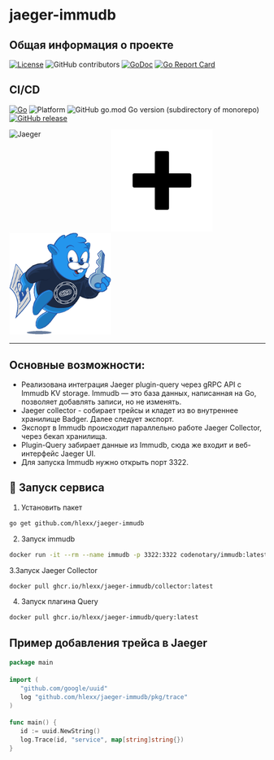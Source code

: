# jaeger-immudb

## Общая информация о проекте
[![License](http://img.shields.io/badge/Licence-MIT-blue.svg)](LICENSE)
![GitHub contributors](https://img.shields.io/github/contributors/hlexx/jaeger-immudb)
[![GoDoc](https://godoc.org/github.com//hlexx/jaeger-immudb?status.svg)](https://godoc.org/github.com/hlexx/jaeger-immudb)
[![Go Report Card](https://goreportcard.com/badge/github.com/hlexx/jaeger-immudb)](https://goreportcard.com/report/github.com/hlexx/jaeger-immudb)

## CI/CD
[![Go](https://github.com/hlexx/jaeger-immudb/actions/workflows/ci.yaml/badge.svg)](https://github.com/hlexx/jaeger-immudb/actions/workflows/ci.yaml)
![Platform](https://img.shields.io/badge/platform-Linux%20-blue)
![GitHub go.mod Go version (subdirectory of monorepo)](https://img.shields.io/github/go-mod/go-version/hlexx/jaeger-immudb)
[![GitHub release](https://img.shields.io/github/v/release/hlexx/jaeger-immudb)](https://github.com/hlexx/jaeger-immudb/releases/latest)

[<img alt="Jaeger" align="left" width="200" height="200" src="https://www.jaegertracing.io/img/jaeger-vector.svg">](https://github.com/jaegertracing/jaeger)
[<img alt="integration" width="200" height="200" src="img/plus.png" width="150" height="150" align="">]()
[<img alt="immudb" src="img/mascot.png" width="200"/>](https://github.com/codenotary/immudb)

---

## Основные возможности:

* Реализована интеграция Jaeger plugin-query через gRPC API c Immudb KV storage. Immudb — это база данных, написанная на Go, позволяет добавлять записи, но не изменять.
* Jaeger collector - собирает трейсы и кладет из во внутреннее хранилище Badger. Далее следует экспорт.
* Экспорт в Immudb происходит параллельно работе Jaeger Collector, через бекап хранилища.
* Plugin-Query забирает данные из Immudb, сюда же входит и веб-интерфейс Jaeger UI.
* Для запуска Immudb нужно открыть порт 3322.

## 🚀 Запуск сервиса


1. Установить пакет
``` bash 
go get github.com/hlexx/jaeger-immudb
   ```

2. Запуск immudb 
``` bash 
docker run -it --rm --name immudb -p 3322:3322 codenotary/immudb:latest
   ```
3.Запуск Jaeger Collector
``` bash 
docker pull ghcr.io/hlexx/jaeger-immudb/collector:latest
   ```
4. Запуск плагина Query
``` bash 
docker pull ghcr.io/hlexx/jaeger-immudb/query:latest
   ```

## Пример добавления трейса в Jaeger
``` go 
package main

import (
   "github.com/google/uuid"
   log "github.com/hlexx/jaeger-immudb/pkg/trace"
)

func main() {
   id := uuid.NewString()
   log.Trace(id, "service", map[string]string{})
}
   ```
